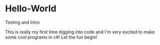 # Hello-World
Testing and Intro

This is really my first time digging into code and I'm very excited to make some cool programs in c#! Let the fun begin!
